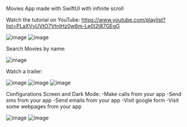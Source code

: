 
Movies App made with SwiftUI with infinite scroll

Watch the tutorial on YouTube: https://www.youtube.com/playlist?list=PLaXVvUVtO7VtnIHz0w6m-Le0l2t87GEgG 

![image](https://github.com/marcoalonso/MoviesSwiftUIYouTube/assets/49013250/159be491-bf2c-409f-a2cc-cb02790dae0e)
![image](https://github.com/marcoalonso/MoviesSwiftUIYouTube/assets/49013250/eac2e10b-e6ad-4666-9033-d4e17fc87c3f)


Search Movies by name:

![image](https://github.com/marcoalonso/MoviesSwiftUIYouTube/assets/49013250/51c4098c-b446-4801-941b-d9c9bee22438)


Watch a trailer:

![image](https://github.com/marcoalonso/MoviesSwiftUIYouTube/assets/49013250/9eb521a2-cf84-4dc7-9d3b-5cd526402548)
![image](https://github.com/marcoalonso/MoviesSwiftUIYouTube/assets/49013250/5151e25d-3265-48fc-a2a1-c9a4c593d8e6)
![image](https://github.com/marcoalonso/MoviesSwiftUIYouTube/assets/49013250/eb1a9f6e-6f6d-40ba-918f-3b28460d52ae)




Configurations Screen and Dark Mode:
-Make calls from your app
-Send sms from your app
-Send emails from your app
-Visit google form
-Visit some webpages from your app

![image](https://github.com/marcoalonso/MoviesSwiftUIYouTube/assets/49013250/287201f2-189a-43e6-b993-5d770a961d73)
![image](https://github.com/marcoalonso/MoviesSwiftUIYouTube/assets/49013250/7dc840c8-ed7b-4fb6-a561-28d96008ed0d)

